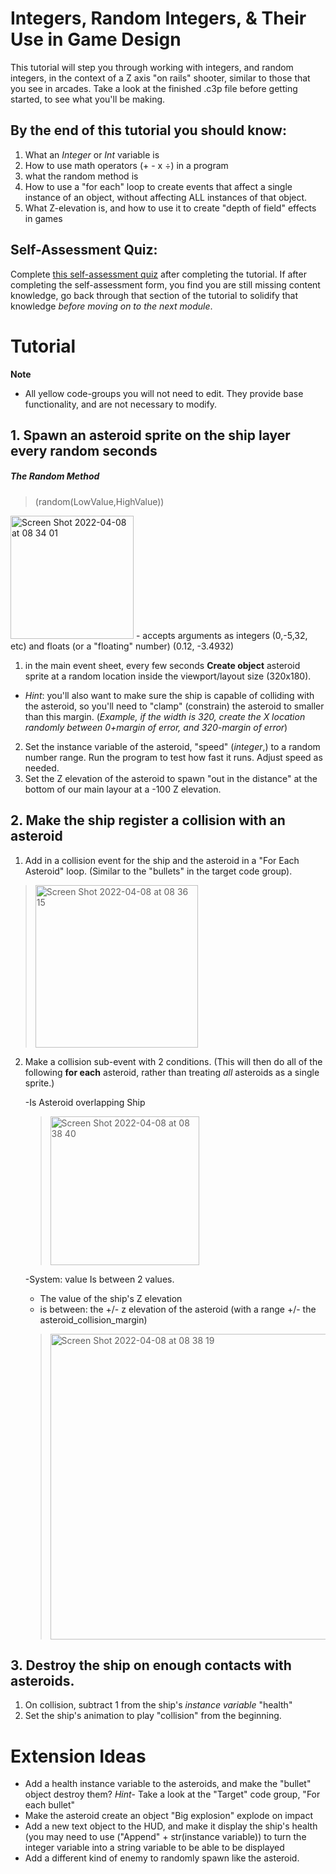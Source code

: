 # Integers, Random Integers, & Their Use in Game Design
This tutorial will step you through working with integers, and random integers, in the context of a Z axis "on rails" shooter, similar to those that you see in arcades. Take a look at the finished .c3p file before getting started, to see what you'll be making. 

## By the end of this tutorial you should know:
1. What an *Integer* or *Int* variable is
2. How to use math operators (+ - x ÷) in a program
3. what the random method is
4. How to use a "for each" loop to create events that affect a single instance of an object, without affecting ALL instances of that object. 
5. What Z-elevation is, and how to use it to create "depth of field" effects in games

## Self-Assessment Quiz:
Complete [this self-assessment quiz](https://docs.google.com/forms/d/e/1FAIpQLSciZ8X4YwRXcpctolKlWReQ4L98nBoUl7X5tSjIMLQWtOcF_A/viewform?usp=sf_link) after completing the tutorial. If after completing the self-assessment form, you find you are still missing content knowledge, go back through that section of the tutorial to solidify that knowledge *before moving on to the next module*.  

# Tutorial

**Note**
- All yellow code-groups you will not need to edit. They provide base functionality, and are not necessary to modify. 

## 1. Spawn an asteroid sprite on the ship layer every random seconds 

##### The Random Method
> (random(LowValue,HighValue))
> 
<img width="197" alt="Screen Shot 2022-04-08 at 08 34 01" src="https://user-images.githubusercontent.com/101632496/162378077-818f2a1c-48fc-4ac5-8eae-2189540461b7.png">
- accepts arguments as integers (0,-5,32, etc) and floats (or a "floating" number) (0.12, -3.4932) 

1. in the main event sheet, every few seconds **Create object** asteroid sprite at a random location inside the viewport/layout size (320x180).
 - *Hint*: you'll also want to make sure the ship is capable of colliding with the asteroid, so you'll need to "clamp" (constrain) the asteroid to smaller than this margin. (*Example, if the width is 320, create the X location randomly between 0+margin of error, and 320-margin of error*)
2. Set the instance variable of the asteroid, "speed" (*integer*,) to a random number range. Run the program to test how fast it runs. Adjust speed as needed.   
3. Set the Z elevation of the asteroid to spawn "out in the distance" at the bottom of our main layour at a -100 Z elevation. 

## 2. Make the ship register a collision with an asteroid
1. Add in a collision event for the ship and the asteroid in a "For Each Asteroid" loop. (Similar to the "bullets" in the target code group). 
> <img width="260" alt="Screen Shot 2022-04-08 at 08 36 15" src="https://user-images.githubusercontent.com/101632496/162378356-924e520e-c052-4a08-83a2-ff1a1cc4eca9.png">

2. Make a collision sub-event with 2 conditions. (This will then do all of the following **for each** asteroid, rather than treating *all* asteroids as a single sprite.)

    -Is Asteroid overlapping Ship
    > <img width="238" alt="Screen Shot 2022-04-08 at 08 38 40" src="https://user-images.githubusercontent.com/101632496/162378678-3f9aadf4-a0ee-4650-b224-5689575e2827.png">
    -System: value Is between 2 values. 
     - The value of the ship's Z elevation
     - is between: the +/- z elevation of the asteroid (with a range +/- the asteroid_collision_margin)
    > <img width="489" alt="Screen Shot 2022-04-08 at 08 38 19" src="https://user-images.githubusercontent.com/101632496/162378639-e2c1a290-13ea-4ccf-b72f-75984bb96642.png">

## 3. Destroy the ship on enough contacts with asteroids. 
1. On collision, subtract 1 from the ship's *instance variable* "health" 
2. Set the ship's animation to play "collision" from the beginning. 


# Extension Ideas
- Add a health instance variable to the asteroids, and make the "bullet" object destroy them?
*Hint*- Take a look at the "Target" code group, "For each bullet" 
- Make the asteroid create an object "Big explosion" explode on impact
- Add a new text object to the HUD, and make it display the ship's health (you may need to use  ("Append" +  str(instance variable)) to turn the integer  variable into a string variable to be able to be displayed 
- Add a different kind of enemy to randomly spawn like the asteroid. 
